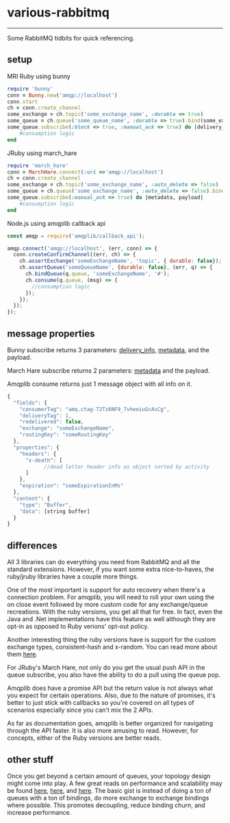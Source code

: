 # various-rabbitmq
---

Some RabbitMQ tidbits for quick referencing.

## setup

MRI Ruby using bunny

```ruby
require 'bunny'
conn = Bunny.new('amqp://localhost')
conn.start
ch = conn.create_channel
some_exchange = ch.topic('some_exchange_name', :durable => true)
some_queue = ch.queue('some_queue_name', :durable => true).bind(some_exchange, :routing_key => '#')
some_queue.subscribe(:block => true, :manual_ack => true) do |delivery_info, properties, msg|
	#consumption logic
end
```

JRuby using march_hare

```ruby
require 'march_hare'
conn = MarchHare.connect(:uri =>'amqp://localhost')
ch = conn.create_channel
some_exchange = ch.topic('some_exchange_name', :auto_delete => false)
some_queue = ch.queue('some_exchange_name', :auto_delete => false).bind(some_exchange, :routing_key => '#')
some_queue.subscribe(:manual_ack => true) do |metadata, payload|
	#consumption logic
end
```

Node.js using amqplib callback api

```javascript
const amqp = require('amqplib/callback_api');

amqp.connect('amqp://localhost', (err, conn) => {
  conn.createConfirmChannel((err, ch) => {
    ch.assertExchange('someExchangeName', 'topic', { durable: false});
    ch.assertQueue('someQueueName', {durable: false}, (err, q) => {
      ch.bindQueue(q.queue, 'someExchangeName', '#');
      ch.consume(q.queue, (msg) => {
        //consumption logic
      });
    });
  });
});
```

## message properties

Bunny subscribe returns 3 parameters: [delivery_info](http://rubybunny.info/articles/queues.html#accessing_message_delivery_information), [metadata](http://rubybunny.info/articles/queues.html#accessing_message_properties_metadata), and the payload.

March Hare subscribe returns 2 parameters: [metadata](http://rubymarchhare.info/articles/queues.html#accessing_message_delivery_information) and the payload.

Amqplib consume returns just 1 message object with all info on it.

```javascript
{
  "fields": {
    "consumerTag": "amq.ctag-T2Tz6NF9_7vheeiuGcAsCg",
    "deliveryTag": 1,
    "redelivered": false,
    "exchange": "someExchangeName",
    "routingKey": "someRoutingKey"
  },
  "properties": {
    "headers": {
      "x-death": [
      		//dead letter header info as object sorted by activity
      ]
    },
    "expiration": "someExpirationInMs"
  },
  "content": {
    "type": "Buffer",
    "data": [string buffer]
  }
}
```

## differences

All 3 libraries can do everything you need from RabbitMQ and all the standard extensions. However, if you want some extra nice-to-haves, the ruby/jruby libraries have a couple more things.

One of the most important is support for auto recovery when there's a connection problem. For amqplib, you will need to roll your own using the on close event followed by more custom code for any exchange/queue recreations. With the ruby versions, you get all that for free. In fact, even the Java and .Net implementations have this feature as well although they are opt-in as opposed to Ruby verions' opt-out policy.

Another interesting thing the ruby versions have is support for the custom exchange types, consistent-hash and x-random. You can read more about them [here](http://rubybunny.info/articles/exchanges.html#custom_exchange_types).

For JRuby's March Hare, not only do you get the usual push API in the queue subscribe, you also have the ability to do a pull using the queue pop.

Amqplib does have a promise API but the return value is not always what you expect for certain operations. Also, due to the nature of promises, it's better to just stick with callbacks so you're covered on all types of scenarios especially since you can't mix the 2 APIs.

As far as documentation goes, amqplib is better organized for navigating through the API faster. It is also more amusing to read. However, for concepts, either of the Ruby versions are better reads.

## other stuff

Once you get beyond a certain amount of queues, your topology design might come into play. A few great reads on performance and scalability may be found [here](http://spring.io/blog/2011/04/01/routing-topologies-for-performance-and-scalability-with-rabbitmq/), [here](https://www.rabbitmq.com/blog/2010/10/19/exchange-to-exchange-bindings/), and [here](http://skillachie.com/2014/06/27/rabbitmq-exchange-to-exchange-bindings-ampq/). The basic gist is instead of doing a ton of queues with a ton of bindings, do more exchange to exchange bindings where possible. This promotes decoupling, reduce binding churn, and increase performance.
